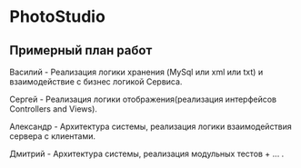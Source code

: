 # PhotoStudio

## Примерный план работ

Василий - Реализация логики хранения (MySql или xml или txt) и взаимодействие с бизнес логикой Сервиса.

Сергей - Реализация логики отображения(реализация интерфейсов Controllers and Views).

Александр - Архитектура системы, реализация логики взаимодействия сервера с клиентами.

Дмитрий - Архитектура системы, реализация модульных тестов + ... .
